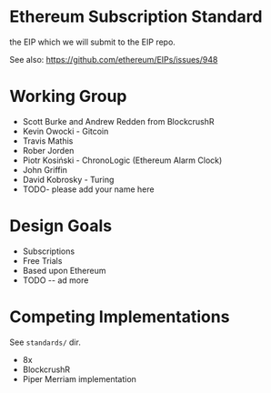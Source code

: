 # Ethereum Subscription Standard
the EIP which we will submit to the EIP repo.

See also: https://github.com/ethereum/EIPs/issues/948

# Working Group

* Scott Burke and Andrew Redden from BlockcrushR
* Kevin Owocki - Gitcoin
* Travis Mathis
* Rober Jorden
* Piotr Kosiński - ChronoLogic (Ethereum Alarm Clock)
* John Griffin
* David Kobrosky - Turing 
* TODO- please add your name here

# Design Goals 

* Subscriptions
* Free Trials
* Based upon Ethereum
* TODO -- ad more

# Competing Implementations

See `standards/` dir.

* 8x
* BlockcrushR
* Piper Merriam implementation
